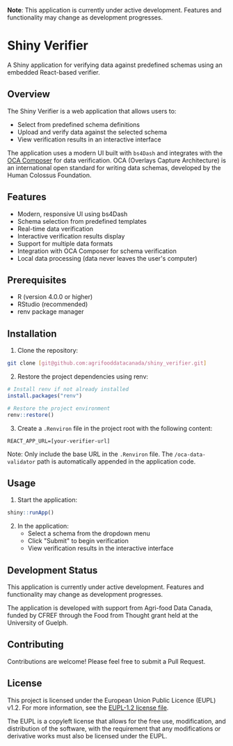 **Note**: This application is currently under active development. Features and functionality may change as development progresses.

# Shiny Verifier

A Shiny application for verifying data against predefined schemas using an embedded React-based verifier.

## Overview

The Shiny Verifier is a web application that allows users to:
- Select from predefined schema definitions
- Upload and verify data against the selected schema
- View verification results in an interactive interface

The application uses a modern UI built with `bs4Dash` and integrates with the [OCA Composer](https://github.com/agrifooddatacanada/OCA_Composer/tree/white_label) for data verification. OCA (Overlays Capture Architecture) is an international open standard for writing data schemas, developed by the Human Colossus Foundation.

## Features

- Modern, responsive UI using bs4Dash
- Schema selection from predefined templates
- Real-time data verification
- Interactive verification results display
- Support for multiple data formats
- Integration with OCA Composer for schema verification
- Local data processing (data never leaves the user's computer)

## Prerequisites

- R (version 4.0.0 or higher)
- RStudio (recommended)
- renv package manager

## Installation

1. Clone the repository:
```bash
git clone [git@github.com:agrifooddatacanada/shiny_verifier.git]
```

2. Restore the project dependencies using renv:
```R
# Install renv if not already installed
install.packages("renv")

# Restore the project environment
renv::restore()
```

3. Create a `.Renviron` file in the project root with the following content:
```
REACT_APP_URL=[your-verifier-url]
```
Note: Only include the base URL in the `.Renviron` file. The `/oca-data-validator` path is automatically appended in the application code.

## Usage

1. Start the application:
```R
shiny::runApp()
```

2. In the application:
   - Select a schema from the dropdown menu
   - Click "Submit" to begin verification
   - View verification results in the interactive interface

## Development Status

This application is currently under active development. Features and functionality may change as development progresses.

The application is developed with support from Agri-food Data Canada, funded by CFREF through the Food from Thought grant held at the University of Guelph.

## Contributing

Contributions are welcome! Please feel free to submit a Pull Request.

## License

This project is licensed under the European Union Public Licence (EUPL) v1.2. For more information, see the [EUPL-1.2 license file](LICENSE).

The EUPL is a copyleft license that allows for the free use, modification, and distribution of the software, with the requirement that any modifications or derivative works must also be licensed under the EUPL.
